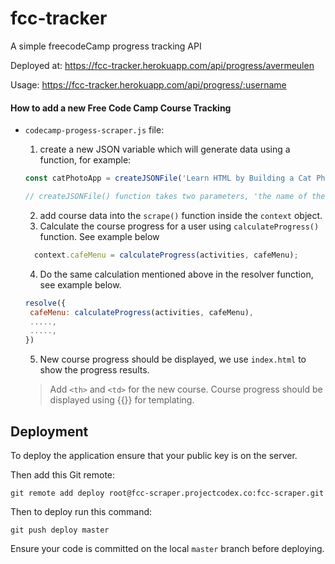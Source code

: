 # fcc-tracker

A simple freecodeCamp progress tracking API

Deployed at: https://fcc-tracker.herokuapp.com/api/progress/avermeulen

Usage: https://fcc-tracker.herokuapp.com/api/progress/:username




#### How to add a new Free Code Camp Course Tracking

- `codecamp-progess-scraper.js` file:



  1. create a new JSON variable which will generate data using a function, for example:

  ```javascript
  const catPhotoApp = createJSONFile('Learn HTML by Building a Cat Photo App', 69);

  // createJSONFile() function takes two parameters, 'the name of the course' and how many steps are available for that course.

  ```

  2. add course data into the `scrape()` function inside the `context` object.
  3. Calculate the course progress for a user using `calculateProgress()` function. See example below
  
  ```javascript
    context.cafeMenu = calculateProgress(activities, cafeMenu);

  ```

  4. Do the same calculation mentioned above in the resolver function, see example below.

    ```javascript
    resolve({
     cafeMenu: calculateProgress(activities, cafeMenu),
     .....,
     .....,
    })
    ```

  5. New course progress should be displayed, we use `index.html` to show the progress results.
    > Add `<th>` and `<td>` for the new course. Course progress should be displayed using {{}} for templating.


## Deployment

To deploy the application ensure that your public key is on the server.

Then add this Git remote:

```
git remote add deploy root@fcc-scraper.projectcodex.co:fcc-scraper.git
```

Then to deploy run this command:

```
git push deploy master
```

Ensure your code is committed on the local `master` branch before deploying.

